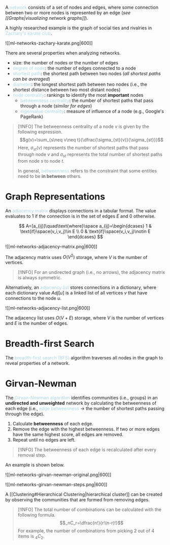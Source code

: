 A <span style = "color:lightblue">network</span> consists of a set of nodes and edges, where some connection between two or more nodes is represented by an edge (*see [[Graphs|visualizing network graphs]]*).

A highly researched example is the graph of social ties and rivalries in <span style = "color:lightblue">Zachary's karate club</span>.

![[ml-networks-zachary-karate.png|600]]

There are several properties when analyzing networks.
- size: the number of nodes or the number of edges
- <span style = "color:lightblue">degree of node</span>: the number of edges connected to a node
- <span style = "color:lightblue">shortest path</span>: the shortest path between two nodes (*all shortest paths can be averaged*)
- <span style = "color:lightblue">diameter</span>: the longest shortest path between two nodes (i.e., the shortest distance between two most distant nodes)
- <span style = "color:lightblue">node centrality</span>: rankings to identify the most **important** nodes
	- <span style = "color:lightblue">betweenness centrality</span>: the number of shortest paths that pass through a node (*similar for edges*)
	- <span style = "color:lightblue">eigenvalue centrality</span>: measure of influence of a node (e.g., Google's PageRank)

> [!INFO]
> The betweenness centrality of a node $v$ is given by the following expression.
> $$g(v)=\sum_{s\neq v\neq t}{\dfrac{\sigma_{st}(v)}{\sigma_{st}}}$$
> Here, $\sigma_{st}(v)$ represents the number of shortest paths that pass through node $v$ and $\sigma_{st}$ represents the total number of shortest paths from node $s$ to node $t$. 
> 
> In general, <span style = "color:lightblue">betweenness</span> refers to the constraint that some entities need to be **in between** others.

# Graph Representations
An <span style = "color:lightblue">adjacency matrix</span> displays connections in a tabular format. The value evaluates to $1$ if the connection is in the set of edges $E$ and $0$ otherwise.

$$
A=[a_{ij}]\quad\text{where}\space a_{ij}=\begin{dcases}
1 & \text{if}\space(v_i,v_j)\in E \\
0 & \text{if}\space(v_i,v_j)\notin E
\end{dcases}
$$

![[ml-networks-adjacency-matrix.png|600]]

The adjacency matrix uses $O(V^2)$ storage, where $V$ is the number of vertices.

> [!INFO]
> For an undirected graph (i.e., no arrows), the adjacency matrix is always symmetric.

Alternatively, an <span style = "color:lightblue">adjacency list</span> stores connections in a dictionary, where each dictionary value $Adj[u]$ is a linked list of all vertices $v$ that have connections to the node $u$.

![[ml-networks-adjacency-list.png|600]]

The adjacency list uses $O(V+E)$ storage, where $V$ is the number of vertices and $E$ is the number of edges.

# Breadth-first Search
The <span style = "color:lightblue">breadth-first search (BFS)</span> algorithm traverses all nodes in the graph to reveal properties of a network. 

# Girvan-Newman
The <span style = "color:lightblue">Girvan-Newman algorithm</span> identifies communities (i.e., groups) in an **undirected and unweighted** network by calculating the betweenness of each edge (i.e., <span style = "color:lightblue">edge betweenness</span> $\rightarrow$ the number of shortest paths passing through the edge).
1. Calculate **betweenness** of each edge.
2. Remove the edge with the highest betweenness. If two or more edges have the same highest score, all edges are removed.
3. Repeat until no edges are left.

> [!INFO]
> The betweenness of each edge is recalculated after every removal step.

An example is shown below.

![[ml-networks-girvan-newman-original.png|600]]

![[ml-networks-girvan-newman-steps.png|600]]

A [[Clustering#Hierarchical Clustering|hierarchical cluster]] can be created by observing the communities that are formed from removing edges.

> [!INFO]
> The total number of combinations can be calculated with the following formula.
> $$_nC_r=\dfrac{n!}{r!(n-r)!}$$
> For example, the number of combinations from picking $2$ out of $4$ items is $_4C_2$.

